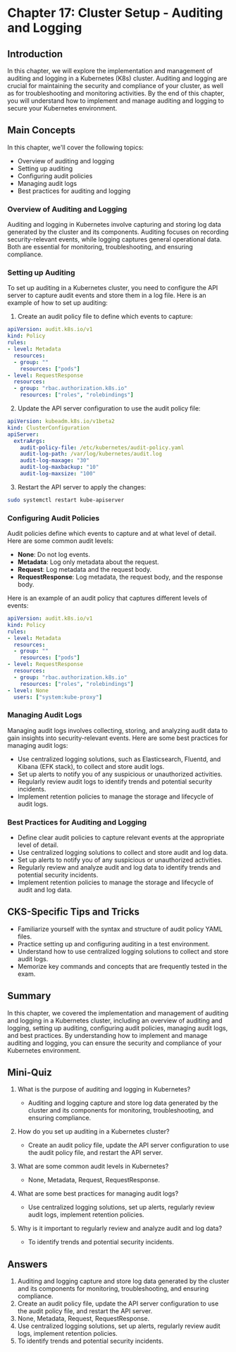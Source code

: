 # Chapter 17: Cluster Setup - Auditing and Logging

## Introduction

In this chapter, we will explore the implementation and management of auditing and logging in a Kubernetes (K8s) cluster. Auditing and logging are crucial for maintaining the security and compliance of your cluster, as well as for troubleshooting and monitoring activities. By the end of this chapter, you will understand how to implement and manage auditing and logging to secure your Kubernetes environment.

## Main Concepts

In this chapter, we'll cover the following topics:
- Overview of auditing and logging
- Setting up auditing
- Configuring audit policies
- Managing audit logs
- Best practices for auditing and logging

### Overview of Auditing and Logging

Auditing and logging in Kubernetes involve capturing and storing log data generated by the cluster and its components. Auditing focuses on recording security-relevant events, while logging captures general operational data. Both are essential for monitoring, troubleshooting, and ensuring compliance.

### Setting up Auditing

To set up auditing in a Kubernetes cluster, you need to configure the API server to capture audit events and store them in a log file. Here is an example of how to set up auditing:

1. Create an audit policy file to define which events to capture:

```yaml
apiVersion: audit.k8s.io/v1
kind: Policy
rules:
- level: Metadata
  resources:
  - group: ""
    resources: ["pods"]
- level: RequestResponse
  resources:
  - group: "rbac.authorization.k8s.io"
    resources: ["roles", "rolebindings"]
```

2. Update the API server configuration to use the audit policy file:

```yaml
apiVersion: kubeadm.k8s.io/v1beta2
kind: ClusterConfiguration
apiServer:
  extraArgs:
    audit-policy-file: /etc/kubernetes/audit-policy.yaml
    audit-log-path: /var/log/kubernetes/audit.log
    audit-log-maxage: "30"
    audit-log-maxbackup: "10"
    audit-log-maxsize: "100"
```

3. Restart the API server to apply the changes:

```sh
sudo systemctl restart kube-apiserver
```

### Configuring Audit Policies

Audit policies define which events to capture and at what level of detail. Here are some common audit levels:

- **None**: Do not log events.
- **Metadata**: Log only metadata about the request.
- **Request**: Log metadata and the request body.
- **RequestResponse**: Log metadata, the request body, and the response body.

Here is an example of an audit policy that captures different levels of events:

```yaml
apiVersion: audit.k8s.io/v1
kind: Policy
rules:
- level: Metadata
  resources:
  - group: ""
    resources: ["pods"]
- level: RequestResponse
  resources:
  - group: "rbac.authorization.k8s.io"
    resources: ["roles", "rolebindings"]
- level: None
  users: ["system:kube-proxy"]
```

### Managing Audit Logs

Managing audit logs involves collecting, storing, and analyzing audit data to gain insights into security-relevant events. Here are some best practices for managing audit logs:

- Use centralized logging solutions, such as Elasticsearch, Fluentd, and Kibana (EFK stack), to collect and store audit logs.
- Set up alerts to notify you of any suspicious or unauthorized activities.
- Regularly review audit logs to identify trends and potential security incidents.
- Implement retention policies to manage the storage and lifecycle of audit logs.

### Best Practices for Auditing and Logging

- Define clear audit policies to capture relevant events at the appropriate level of detail.
- Use centralized logging solutions to collect and store audit and log data.
- Set up alerts to notify you of any suspicious or unauthorized activities.
- Regularly review and analyze audit and log data to identify trends and potential security incidents.
- Implement retention policies to manage the storage and lifecycle of audit and log data.

## CKS-Specific Tips and Tricks

- Familiarize yourself with the syntax and structure of audit policy YAML files.
- Practice setting up and configuring auditing in a test environment.
- Understand how to use centralized logging solutions to collect and store audit logs.
- Memorize key commands and concepts that are frequently tested in the exam.

## Summary

In this chapter, we covered the implementation and management of auditing and logging in a Kubernetes cluster, including an overview of auditing and logging, setting up auditing, configuring audit policies, managing audit logs, and best practices. By understanding how to implement and manage auditing and logging, you can ensure the security and compliance of your Kubernetes environment.

## Mini-Quiz

1. What is the purpose of auditing and logging in Kubernetes?
   - Auditing and logging capture and store log data generated by the cluster and its components for monitoring, troubleshooting, and ensuring compliance.

2. How do you set up auditing in a Kubernetes cluster?
   - Create an audit policy file, update the API server configuration to use the audit policy file, and restart the API server.

3. What are some common audit levels in Kubernetes?
   - None, Metadata, Request, RequestResponse.

4. What are some best practices for managing audit logs?
   - Use centralized logging solutions, set up alerts, regularly review audit logs, implement retention policies.

5. Why is it important to regularly review and analyze audit and log data?
   - To identify trends and potential security incidents.

## Answers

1. Auditing and logging capture and store log data generated by the cluster and its components for monitoring, troubleshooting, and ensuring compliance.
2. Create an audit policy file, update the API server configuration to use the audit policy file, and restart the API server.
3. None, Metadata, Request, RequestResponse.
4. Use centralized logging solutions, set up alerts, regularly review audit logs, implement retention policies.
5. To identify trends and potential security incidents.
